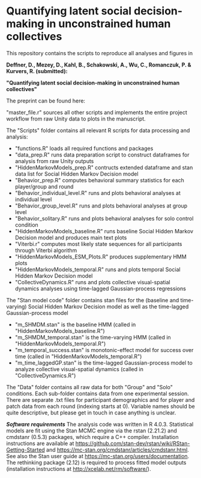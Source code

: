 # Quantifying latent social decision-making in unconstrained human collectives

This repository contains the scripts to reproduce all analyses and figures in 

**Deffner, D., Mezey, D., Kahl, B., Schakowski, A., Wu, C., Romanczuk, P. & Kurvers, R. (submitted):**

****"Quantifying latent social decision-making in unconstrained human collectives"****

The preprint can be found here:

"master_file.r" sources all other scripts and implements the entire project workflow from raw Unity data to plots in the manuscript.

The "Scripts" folder contains all relevant R scripts for data processing and analysis:

- "functions.R" loads all required functions and packages
- "data_prep.R" runs data preparation script to construct dataframes for analysis from raw Unity outputs
- "HiddenMarkovModels_prep.R" contructs extended dataframe and stan data list for Social Hidden Markov Decision model
- "Behavior_prep.R" computes behavioral summary statistics for each player/group and round
- "Behavior_individual_level.R" runs and plots behavioral analyses at individual level
- "Behavior_group_level.R" runs and plots behavioral analyses at group level
- "Behavior_solitary.R" runs and plots behavioral analyses for solo control condition
- "HiddenMarkovModels_baseline.R" runs baseline Social Hidden Markov Decision model and produces main text plots
- "Viterbi.r" computes most likely state sequences for all participants through Viterbi algorithm
- "HiddenMarkovModels_ESM_Plots.R" produces supplementary HMM plots
- "HiddenMarkovModels_temporal.R" runs and plots temporal Social Hidden Markov Decision model
- "CollectiveDynamics.R" runs and plots collective visual-spatial dynamics analyses using time-lagged Gaussian-process regressions

The "Stan model code" folder contains stan files for the (baseline and time-varying) Social Hidden Markov Decision model as well as the time-lagged Gaussian-process model

- "m_SHMDM.stan" is the baseline HMM (called in "HiddenMarkovModels_baseline.R")
- "m_SHMDM_temporal.stan" is the time-varying HMM (called in "HiddenMarkovModels_temporal.R")
- "m_temporal_success.stan" is monotonic-effect model for success over time (called in "HiddenMarkovModels_temporal.R")
- "m_time_laggedGP.stan" is the time-lagged Gaussian-process model to analyze collective visual-spatial dynamics (called in "CollectiveDynamics.R")

The "Data" folder contains all raw data for both "Group" and "Solo" conditions. Each sub-folder contains data from one experimental session. There are separate .txt files for participant demographics and for player and patch data from each round (indexing starts at 0). Variable names should be quite descriptive, but please get in touch in case anything is unclear.

***Software requirements***
The analysis code was written in R 4.0.3. Statistical models are fit using the Stan MCMC engine via the rstan (2.21.2) and cmdstanr (0.5.3) packages, which require a C++ compiler. Installation  instructions are available at https://github.com/stan-dev/rstan/wiki/RStan-Getting-Started and https://mc-stan.org/cmdstanr/articles/cmdstanr.html. See also the Stan user guide at https://mc-stan.org/users/documentation. The rethinking package (2.12) is required to process fitted model outputs (installation instructions at http://xcelab.net/rm/software/).

